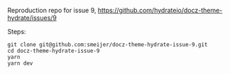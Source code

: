 Reproduction repo for issue 9, https://github.com/hydrateio/docz-theme-hydrate/issues/9

Steps:

```
git clone git@github.com:smeijer/docz-theme-hydrate-issue-9.git
cd docz-theme-hydrate-issue-9
yarn
yarn dev
```
